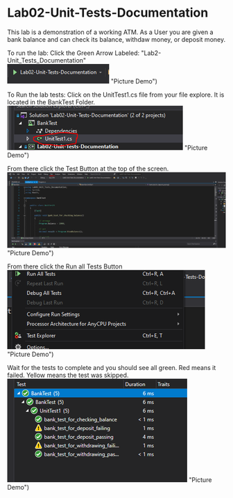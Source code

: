 # Lab02-Unit-Tests-Documentation

This lab is a demonstration of a working ATM. As a User you are given a bank balance and can check its balance, withdaw money, or deposit money. 

To run the lab:
Click the Green Arrow Labeled: "Lab2-Unit_Tests_Documentation"  
![Picture Demo](assests/Capture.PNG) "Picture Demo")  

To Run the lab tests: 
Click on the UnitTest1.cs file from your file explore. It is located in the BankTest Folder. 
![Picture Demo](assests/Capture2.PNG) "Picture Demo")  

From there click the Test Button at the top of the screen.  
![Picture Demo](assests/Capture3.PNG) "Picture Demo")

From there click the Run all Tests Button
![Picture Demo](assests/Capture4.PNG) "Picture Demo")

Wait for the tests to complete and you should see all green. 
Red means it failed. 
Yellow means the test was skipped.   
![Picture Demo](assests/Capture5.PNG) "Picture Demo")
